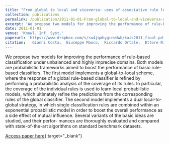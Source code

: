 ```yaml
---
title: "From global to local and viceversa: uses of associative rule learning for classification in imprecise environments"
collection: publications
permalink: /publication/2011-01-01-From-global-to-local-and-viceversa-uses-of-associative-rule-learning-for-classification-in-imprecise-environments
excerpt: 'We propose two models for improving the performance of rule-based classification under unbalanced and highly imprecise domains. Both models are probabilistic frameworks aimed to boost the performance of basic rule-based classifiers. The first model implements a global-to-local scheme, where the response of a global rule-based classifier is refined by performing a probabilistic analysis of the coverage of its rules. In particular, the coverage of the individual rules is used to learn local probabilistic models, which ultimately refine the predictions from the corresponding rules of the global classifier. The second model implements a dual local-to-global strategy, in which single classification rules are combined within an exponential probabilistic model in order to boost the overall performance as a side effect of mutual influence. Several variants of the basic ideas are studied, and their perfor- mances are thoroughly evaluated and compared with state-of-the-art algorithms on standard benchmark datasets.'
date: 2011-01-01
venue: 'Knowl. Inf. Syst.'
paperurl: 'https://www.dropbox.com/s/su4jqahygicwdwb/kais2011_final.pdf?dl=0'
citation: ' Gianni Costa,  Giuseppe Manco,  Riccardo Ortale,  Ettore Ritacco, &quot;From global to local and viceversa: uses of associative rule learning for classification in imprecise environments.&quot; Knowl. Inf. Syst., 2011.'
---
```

We propose two models for improving the performance of rule-based classification under unbalanced and highly imprecise domains. Both models are probabilistic frameworks aimed to boost the performance of basic rule-based classifiers. The first model implements a global-to-local scheme, where the response of a global rule-based classifier is refined by performing a probabilistic analysis of the coverage of its rules. In particular, the coverage of the individual rules is used to learn local probabilistic models, which ultimately refine the predictions from the corresponding rules of the global classifier. The second model implements a dual local-to-global strategy, in which single classification rules are combined within an exponential probabilistic model in order to boost the overall performance as a side effect of mutual influence. Several variants of the basic ideas are studied, and their perfor- mances are thoroughly evaluated and compared with state-of-the-art algorithms on standard benchmark datasets.

[Access paper here](https://www.dropbox.com/s/su4jqahygicwdwb/kais2011_final.pdf?dl=0){:target="_blank"}
